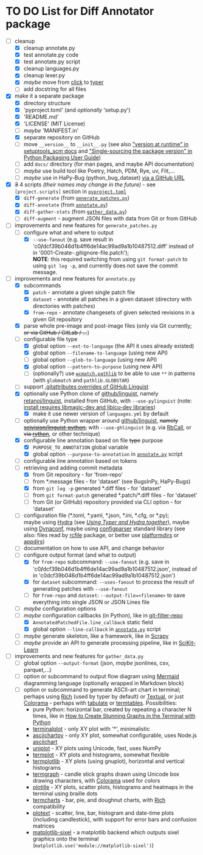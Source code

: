# TO DO List for Diff Annotator package

- [ ] cleanup
    - [x] cleanup annotate.py
    - [x] test annotate.py code
    - [x] test annotate.py script
    - [x] cleanup languages.py
    - [x] cleanup lexer.py
    - [x] _maybe_ move from [click][] to [typer][]
    - [ ] add docstring for all files
- [x] make it a separate package
    - [x] directory structure
    - [x] 'pyproject.toml' (and _optionally_ 'setup.py')
    - [x] 'README.md'
    - [x] 'LICENSE' (MIT License)
    - [ ] _maybe_ 'MANIFEST.in'
    - [x] separate repository on GitHub
    - [ ] move `__version__` to `__init__.py`
         (see also ["version at runtime" in setuptools_scm docs](https://setuptools-scm.readthedocs.io/en/stable/usage/#version-at-runtime)
          and ["Single-sourcing the package version" in Python Packaging User Guide](https://packaging.python.org/en/latest/guides/single-sourcing-package-version/))
    - [ ] add `docs/` directory (for man pages, and maybe API documentation)
    - [ ] _maybe_ use build tool like Poetry, Hatch, PDM, Rye, uv, Flit,...
    - [ ] _maybe_ use in HaPy-Bug (python_bug_dataset) [via a GitHub URL][1]
- [x] ~~3~~ 4 scripts _(their names may change in the future)_ - see `[project.scripts]` section
  in [`pyproject.toml`](pyproject.toml)
    - [x] `diff-generate` (from [`generate_patches.py`](src/diffannotator/generate_patches.py))
    - [x] `diff-annotate` (from [`annotate.py`](src/diffannotator/annotate.py))
    - [x] `diff-gather-stats` (from [`gather_data.py`](src/diffannotator/gather_data.py))
    - [ ] `diff-augment` - augment JSON files with data from Git or from GitHub
- [ ] improvements and new features for `generate_patches.py`
    - [ ] configure what and where to output
        - [x] `--use-fanout` 
          (e.g. save result in 'c0<b>/</b>dcf39b046d1b4ff6de14ac99ad9a1b10487512.diff'
          instead of in '0001-Create-.gitignore-file.patch');<br>
          **NOTE**: this required switching from using `git format-patch`
          to using `git log -p`, and currently does not save the commit message.
- [ ] improvements and new features for `annotate.py`
    - [x] subcommands
        - [x] `patch` - annotate a given single patch file
        - [x] `dataset` - annotate all patches in a given dataset (directory with directories with patches)
        - [x] `from-repo` - annotate changesets of given selected revisions in a given Git repository
    - [x] parse whole pre-image and post-image files
          (only via Git currently; ~~or via GitHub / GitLab / ...~~)
    - [ ] configurable file type
        - [x] global option `--ext-to-language` (the API it uses already existed)
        - [x] global option `--filename-to-language` (using new API)
        - [ ] global option `--glob-to-language` (using new API)
        - [x] global option `--pattern-to-purpose` (using new API)
        - [ ] (optionally?) use [`wcmatch.pathlib`](https://facelessuser.github.io/wcmatch/pathlib/)
          to be able to use `**` in patterns (with `globmatch` and `pathlib.GLOBSTAR`)
    - [ ] support [.gitattributes overrides of GitHub Linguist][2]
    - [x] optionally use Python clone of [github/linguist][], namely [retanoj/linguist][], installed from GitHub,
          with `--use-pylinguist` (note: [install requires libmagic-dev and libicu-dev libraries](https://github.com/douban/linguist/issues/25))
        - [x] make it use newer version of `languages.yml` by default 
    - [ ] optionally use Python wrapper around [github/linguist][], ~~namely [scivision/linguist-python][],~~
          with `--use-ghlinguist` (e.g. via [RbCall](https://github.com/yohm/rb_call),
          or ~~via [rython](https://pypi.org/project/rython/)~~,
          or other technique) 
    - [x] configurable line annotation based on file ~~type~~ purpose
        - [x] `PURPOSE_TO_ANNOTATION` global variable
        - [x] global option `--purpose-to-annotation` in [`annotate.py`](src/diffannotator/annotate.py) script
    - [ ] configurable line annotation based on tokens
    - [ ] retrieving and adding commit metadata
        - [x] from Git repository - for 'from-repo'
        - [ ] from *.message files - for 'dataset' (see BugsInPy, HaPy-Bugs)
        - [x] from `git log -p` generated *.diff files - for 'dataset'
        - [ ] from `git format-patch` generated \*.patch/\*.diff files - for 'dataset'
        - [ ] from Git (or GitHub) repository provided via CLI option - for 'dataset'
    - [ ] configuration file (*.toml, *.yaml, *.json, *.ini, *.cfg, or *.py);<br>
      maybe using [Hydra][] (see [_Using Typer and Hydra together_][3]),
      maybe using [Dynaconf][],
      maybe using [configparser][] standard library
      (see also: files read by [rcfile](https://pypi.org/project/rcfile/) package,
      or better use [platformdirs](https://pypi.org/project/platformdirs/)
      or [appdirs](https://pypi.org/project/appdirs/))
    - [ ] documentation on how to use API, and change behavior
    - [ ] configure output format (and what to output)
        - [x] for `from-repo` subcommand: `--use-fanout` 
          (e.g. save in 'c0<b>/</b>dcf39b046d1b4ff6de14ac99ad9a1b10487512.json',
          instead of in 'c0dcf39b046d1b4ff6de14ac99ad9a1b10487512.json')
        - [x] for `dataset` subcommand: `--uses-fanout`
          to process the result of generating patches with `--use-fanout`
        - [ ] for `from-repo` and `dataset`: `--output-file=<filename>`
          to save everything into single JSON or JSON Lines file
    - [ ] _maybe_ configuration options
    - [ ] _maybe_ configuration callbacks (in Python), like in [git-filter-repo][]
        - [x] `AnnotatedPatchedFile.line_callback` static field
        - [x] global option `--line-callback` in [`annotate.py`](src/diffannotator/annotate.py) script
    - [ ] _maybe_ generate skeleton, like a framework, like in [Scrapy][scrapy]
    - [ ] _maybe_ provide an API to generate processing pipeline, like in [SciKit-Learn][sklearn]
- [ ] improvements and new features for `gather_data.py`
    - [ ] global option `--output-format` (json, _maybe_ jsonlines, csv, parquet,...)
    - [ ] option or subcommand to output flow diagram using 
      [Mermaid][] diagramming language (optionally wrapped in Markdown block)
    - [ ] option or subcommand to generate ASCII-art chart in terminal;<br>
      perhaps using [Rich][] (used by typer by default) or  [Textual][],
      or just [Colorama][] - perhaps with [tabulate](https://pypi.org/project/tabulate/)
      or [termtables](https://pypi.org/project/termtables/).  Possibilities:
      - pure Python: horizontal bar, created by repeating a character N times, like in
        [How to Create Stunning Graphs in the Terminal with Python](https://medium.com/@SrvZ/how-to-create-stunning-graphs-in-the-terminal-with-python-2adf9d012131)
      - [terminalplot](https://github.com/kressi/terminalplot) - only XY plot with '*', minimalistic
      - [asciichartpy](https://pypi.org/project/asciichartpy/) - only XY plot, somewhat configurable, uses Node.js [asciichart](https://github.com/kroitor/asciichart)
      - [uniplot](https://github.com/olavolav/uniplot) - XY plots using Unicode, fast, uses NumPy
      - [termplot](https://github.com/justnoise/termplot) - XY plots and histograms, somewhat flexible
      - [termplotlib](https://github.com/nschloe/termplotlib) - XY plots (using gnuplot), horizontal and vertical histograms
      - [termgraph](https://github.com/sgeisler/termgraph) - candle stick graphs drawn using Unicode box drawing characters, with [Colorama][] used for colors
      - [plotille](https://github.com/tammoippen/plotille) - XY plots, scatter plots, histograms and heatmaps in the terminal using braille dots
      - [termcharts](https://github.com/Abdur-RahmaanJ/termcharts/) - bar, pie, and doughnut charts, with [Rich][] compatibility
      - [plotext](https://github.com/piccolomo/plotext) - scatter, line, bar, histogram and date-time plots (including candlestick), with support for error bars and confusion matrices
      - [matplotlib-sixel](https://github.com/koppa/matplotlib-sixel) - a matplotlib backend which outputs sixel graphics onto the terminal (`matplotlib.use('module://matplotlib-sixel')`)

[click]: https://click.palletsprojects.com/
[typer]: https://typer.tiangolo.com/
[git-filter-repo]: https://htmlpreview.github.io/?https://github.com/newren/git-filter-repo/blob/docs/html/git-filter-repo.html#CALLBACKS
[scrapy]: https://docs.scrapy.org/en/latest/intro/tutorial.html#creating-a-project
[sklearn]: https://scikit-learn.org/stable/modules/compose.html
[Hydra]: https://hydra.cc/
[Dynaconf]: https://www.dynaconf.com/
[configparser]: https://docs.python.org/3/library/configparser.html
[Mermaid]: https://mermaid.js.org/
[Rich]: https://github.com/Textualize/rich
[Textual]: https://github.com/Textualize/textual
[Colorama]: https://github.com/tartley/colorama

[github/linguist]: https://github.com/github/linguist
[douban/linguist]: https://github.com/douban/linguist
[retanoj/linguist]: https://github.com/retanoj/linguist
[scivision/linguist-python]: https://github.com/scivision/linguist-python

[1]: https://stackoverflow.com/questions/70387750/how-to-manage-sub-projects-in-python
[2]: https://github.com/github-linguist/linguist/blob/master/docs/overrides.md#using-gitattributes
[3]: https://stackoverflow.com/questions/70811640/using-typer-and-hydra-together
